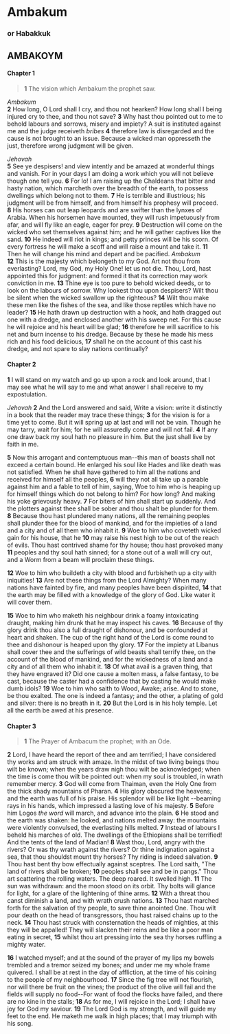 # Ambakum
### or Habakkuk
## ΑΜΒΑΚΟΥΜ

#### Chapter 1

>  **1** The vision
which Ambakum the prophet saw.

  
*Ambakum*  
 **2** How long, O Lord shall I
cry, and thou not hearken? How long shall I being injured cry to thee, and thou
not save? **3** Why hast thou pointed out to me to behold labours and sorrows,
misery and impiety? A suit is instituted against me and the judge receiveth
*bribes*  **4** therefore law is disregarded and the cause is not brought to an
issue. Because a wicked man oppresseth the just, therefore wrong judgment will
be given.

  
*Jehovah*  
 **5** See ye despisers! and view intently and be
amazed at wonderful things and vanish. For in your days I am doing a work which
you will not believe though one tell you. **6** For lo! I am raising up the
Chaldeans that bitter and hasty nation, which marcheth over the breadth of the
earth, to possess dwellings which belong not to them. **7** He is terrible and
illustrious; his judgment will be from himself, and from himself his prophesy
will proceed. **8** His horses can out leap leopards and are swifter than the
lynxes of Arabia. When his horsemen have mounted, they will rush impetuously
from afar, and will fly like an eagle, eager for prey. **9** Destruction will
come on the wicked who set themselves against him; and he will gather captives
like the sand. **10** He indeed will riot in kings; and petty princes will be
his scorn. Of every fortress he will make a scoff and will raise a mount and
take it. **11** Then he will change his mind and depart and be pacified.
*Ambakum*  
 **12** This is the majesty which belongeth to my God. Art not thou
from everlasting? Lord, my God, my Holy One! let us not die. Thou, Lord, hast
appointed this for judgment: and formed it that its correction may work
conviction in me. **13** Thine eye is too pure to behold wicked deeds, or to
look on the labours of sorrow. Why lookest thou upon despisers? Wilt thou be
silent when the wicked swallow up the righteous? **14** Wilt thou make these
men like the fishes of the sea, and like those reptiles which have no leader?
**15** He hath drawn up destruction with a hook, and hath dragged out one with
a dredge, and enclosed another with his sweep net. For this cause he will
rejoice and his heart will be glad; **16** therefore he will sacrifice to his
net and burn incense to his dredge. Because by these he made his mess rich and
his food delicious, **17** shall he on the account of this cast his dredge, and
not spare to slay nations continually?

#### Chapter 2

 **1** I will stand on
my watch and go up upon a rock and look around, that I may see what he will say
to me and what answer I shall receive to my expostulation.

  
*Jehovah*
**2** And the Lord answered and said, Write a vision: write it distinctly in a
book that the reader may trace these things; **3** for the vision is for a time
yet to come. But it will spring up at last and will not be vain. Though he may
tarry, wait for him; for he will assuredly come and will not fail. **4** If any
one draw back my soul hath no pleasure in him. But the just shall live by faith
in me.

 **5** Now this arrogant and contemptuous man--this man of boasts shall
not exceed a certain bound. He enlarged his soul like Hades and like death was
not satisfied. When he shall have gathered to him all the nations and received
for himself all the peoples, **6** will they not all take up a parable against
him and a fable to tell of him, saying, Woe to him who is heaping up for
himself things which do not belong to him? For how long? And making his yoke
grievously heavy. **7** For biters of him shall start up suddenly. And the
plotters against thee shall be sober and thou shalt be plunder for them. **8**
Because thou hast plundered many nations, all the remaining peoples shall
plunder thee for the blood of mankind, and for the impieties of a land and a
city and of all them who inhabit it. **9** Woe to him who coveteth wicked gain
for his house, that he **10** may raise his nest high to be out of the reach of
evils. Thou hast contrived shame for thy house; thou hast provoked many **11**
peoples and thy soul hath sinned; for a stone out of a wall will cry out, and a
Worm from a beam will proclaim these things.

 **12** Woe to him who buildeth a
city with blood and furbisheth up a city with iniquities! **13** Are not these
things from the Lord Almighty? When many nations have fainted by fire, and many
peoples have been dispirited, **14** that the earth may be filled with a
knowledge of the glory of God. Like water it will cover them.

 **15** Woe to
him who maketh his neighbour drink a foamy intoxicating draught, making him
drunk that he may inspect his caves. **16** Because of thy glory drink thou
also a full draught of dishonour, and be confounded at heart and shaken. The
cup of the right hand of the Lord is come round to thee and dishonour is heaped
upon thy glory. **17** For the impiety at Libanus shall cover thee and the
sufferings of wild beasts shall terrify thee, on the account of the blood of
mankind, and for the wickedness of a land and a city and of all them who
inhabit it. **18** Of what avail is a graven thing, that they have engraved it?
Did one cause a molten mass, a false fantasy, to be cast, because the caster
had a confidence that by casting he would make dumb idols? **19** Woe to him
who saith to Wood, Awake; arise. And to stone, be thou exalted. The one is
indeed a fantasy; and the other, a plating of gold and silver: there is no
breath in it. **20** But the Lord is in his holy temple. Let all the earth be
awed at his presence.

#### Chapter 3

>  **1** The Prayer of Ambacum the
prophet; with an Ode.

 **2** Lord, I have heard the report of thee and am
terrified; I have considered thy works and am struck with amaze. In the midst
of two living beings thou wilt be known; when the years draw nigh thou wilt be
acknowledged; when the time is come thou wilt be pointed out: when my soul is
troubled, in wrath remember mercy. **3** God will come from Thaiman, even the
Holy One from the thick shady mountains of Pharan. **4** His glory obscured the
heavens; and the earth was full of his praise. His splendor will be like light
--beaming rays in his hands, which impressed a lasting love of his majesty.
**5** Before him Logos *the word* will march, and advance into the plain. **6**
He stood and the earth was shaken: he looked, and nations melted away: the
mountains were violently convulsed, the everlasting hills melted. **7** Instead
of labours I beheld his marches of old. The dwellings of the Ethiopians shall
be terrified! And the tents of the land of Madian! **8** Wast thou, Lord, angry
with the rivers? Or was thy wrath against the rivers? Or thine indignation
against a sea, that thou shouldst mount thy horses? Thy riding is indeed
salvation. **9** Thou hast bent thy bow effectually against sceptres. The Lord
saith, "The land of rivers shall be broken; **10** peoples shall see and be in
pangs." Thou art scattering the rolling waters. The deep roared. It swelled
high. **11** The sun was withdrawn: and the moon stood on its orbit. Thy bolts
will glance for light, for a glare of the lightening of thine arms. **12** With
a threat thou canst diminish a land, and with wrath crush nations. **13** Thou
hast marched forth for the salvation of thy people, to save thine anointed One.
Thou wilt pour death on the head of transgressors, thou hast raised chains up
to the neck. **14** Thou hast struck with consternation the heads of mighties,
at this they will be appalled! They will slacken their reins and be like a poor
man eating in secret, **15** whilst thou art pressing into the sea thy horses
ruffling a mighty water.

 **16** I watched myself; and at the sound of the
prayer of my lips my bowels trembled and a tremor seized my bones; and under me
my whole frame quivered. I shall be at rest in the day of affliction, at the
time of his coining to the people of my neighbourhood. **17** Since the fig
tree will not flourish, nor will there be fruit on the vines; the product of
the olive will fail and the fields will supply no food--For want of food the
flocks have failed, and there are no kine in the stalls; **18** As for me, I
will rejoice in the Lord; I shall have joy for God my saviour. **19** The Lord
God is my strength, and will guide my feet to the end. He maketh me walk in
high places; that I may triumph with his song.
